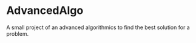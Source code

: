 # AdvancedAlgo
A small project of an advanced algorithmics to find the best solution for a problem.
